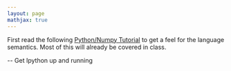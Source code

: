 ```yaml
---
layout: page
mathjax: true
---
```



First read the following [Python/Numpy Tutorial](http://cs231n.github.io/python-numpy-tutorial/) to get a feel for the language semantics. Most of this will already be covered in class.

-- Get Ipython up and running